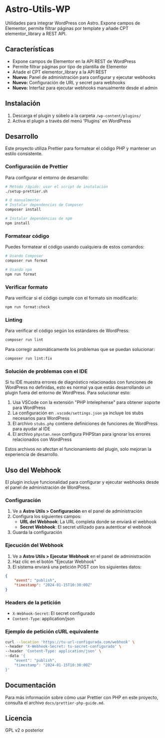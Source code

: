 # Astro-Utils-WP

Utilidades para integrar WordPress con Astro. Expone campos de Elementor, permite filtrar páginas por template y añade CPT elementor_library a REST API.

## Características

-   Expone campos de Elementor en la API REST de WordPress
-   Permite filtrar páginas por tipo de plantilla de Elementor
-   Añade el CPT elementor_library a la API REST
-   **Nuevo:** Panel de administración para configurar y ejecutar webhooks
-   **Nuevo:** Configuración de URL y secret para webhooks
-   **Nuevo:** Interfaz para ejecutar webhooks manualmente desde el admin

## Instalación

1. Descarga el plugin y súbelo a la carpeta `/wp-content/plugins/`
2. Activa el plugin a través del menú 'Plugins' en WordPress

## Desarrollo

Este proyecto utiliza Prettier para formatear el código PHP y mantener un estilo consistente.

### Configuración de Prettier

Para configurar el entorno de desarrollo:

```bash
# Método rápido: usar el script de instalación
./setup-prettier.sh

# O manualmente:
# Instalar dependencias de Composer
composer install

# Instalar dependencias de npm
npm install
```

### Formatear código

Puedes formatear el código usando cualquiera de estos comandos:

```bash
# Usando Composer
composer run format

# Usando npm
npm run format
```

### Verificar formato

Para verificar si el código cumple con el formato sin modificarlo:

```bash
npm run format:check
```

### Linting

Para verificar el código según los estándares de WordPress:

```bash
composer run lint
```

Para corregir automáticamente los problemas que se puedan solucionar:

```bash
composer run lint:fix
```

### Solución de problemas con el IDE

Si tu IDE muestra errores de diagnóstico relacionados con funciones de WordPress no definidas, esto es normal ya que estás desarrollando un plugin fuera del entorno de WordPress. Para solucionar esto:

1. Usa VSCode con la extensión "PHP Intelephense" para obtener soporte para WordPress
2. La configuración en `.vscode/settings.json` ya incluye los stubs necesarios para WordPress
3. El archivo `stubs.php` contiene definiciones de funciones de WordPress para ayudar al IDE
4. El archivo `phpstan.neon` configura PHPStan para ignorar los errores relacionados con WordPress

Estos archivos no afectan el funcionamiento del plugin, solo mejoran la experiencia de desarrollo.

## Uso del Webhook

El plugin incluye funcionalidad para configurar y ejecutar webhooks desde el panel de administración de WordPress.

### Configuración

1. Ve a **Astro Utils > Configuración** en el panel de administración
2. Configura los siguientes campos:
   - **URL del Webhook**: La URL completa donde se enviará el webhook
   - **Secret Webhook**: El secret utilizado para autenticar el webhook
3. Guarda la configuración

### Ejecución del Webhook

1. Ve a **Astro Utils > Ejecutar Webhook** en el panel de administración
2. Haz clic en el botón "Ejecutar Webhook"
3. El sistema enviará una petición POST con los siguientes datos:

```json
{
    "event": "publish",
    "timestamp": "2024-01-15T10:30:00Z"
}
```

### Headers de la petición

- `X-Webhook-Secret`: El secret configurado
- `Content-Type`: application/json

### Ejemplo de petición cURL equivalente

```bash
curl --location 'https://tu-url-configurada.com/webhook' \
--header 'X-Webhook-Secret: tu-secret-configurado' \
--header 'Content-Type: application/json' \
--data '{
    "event": "publish",
    "timestamp": "2024-01-15T10:30:00Z"
}'
```

## Documentación

Para más información sobre cómo usar Prettier con PHP en este proyecto, consulta el archivo `docs/prettier-php-guide.md`.

## Licencia

GPL v2 o posterior
